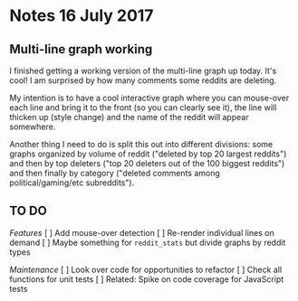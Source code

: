# Notes 16 July 2017

## Multi-line graph working

I finished getting a working version of the multi-line graph up today.  It's cool!  I am surprised by how many comments some reddits are deleting.

My intention is to have a cool interactive graph where you can mouse-over each line and bring it to the front (so you can clearly see it), the line will thicken up (style change) and the name of the reddit will appear somewhere.

Another thing I need to do is split this out into different divisions: some graphs organized by volume of reddit ("deleted by top 20 largest reddits") and then by top deleters ("top 20 deleters out of the 100 biggest reddits") and then finally by category ("deleted comments among political/gaming/etc subreddits").

## TO DO

*Features*
 [ ] Add mouse-over detection
 [ ] Re-render individual lines on demand
 [ ] Maybe something for `reddit_stats` but divide graphs by reddit types

*Maintenance*
 [ ] Look over code for opportunities to refactor
 [ ] Check all functions for unit tests
 [ ] Related: Spike on code coverage for JavaScript tests
